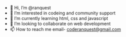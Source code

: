 - 👋 Hi, I’m @ranquest
- 👀 I’m interested in codeing and community support
- 🌱 I’m currently learning html, css and javascript
- 💞️ I’m looking to collaborate on web development
- 📫 How to reach me email- coderanquest@gmail.com

<!---
ranquest/ranquest is a ✨ special ✨ repository because its `README.md` (this file) appears on your GitHub profile.
You can click the Preview link to take a look at your changes.
--->
